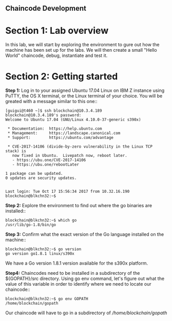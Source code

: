 ## Chaincode Development

Section 1: Lab overview
=======================

In this lab, we will start by exploring the environment to gure out how the machine has been set up for the labs.
We will then create a small "Hello World" chaincode, debug, instantiate and test it.

Section 2: Getting started
==========================

**Step 1:** Log in to your assigned Ubuntu 17.04 Linux on IBM Z instance using PuTTY, the OS X terminal, or the Linux terminal of your choice.
You will be greated with a message similar to this one::

    [guigui@t460 ~]$ ssh blockchain@10.3.4.189
    blockchain@10.3.4.189's password: 
    Welcome to Ubuntu 17.04 (GNU/Linux 4.10.0-37-generic s390x)

     * Documentation:  https://help.ubuntu.com
     * Management:     https://landscape.canonical.com
     * Support:        https://ubuntu.com/advantage

     * CVE-2017-14106 (divide-by-zero vulnerability in the Linux TCP stack) is
       now fixed in Ubuntu.  Livepatch now, reboot later.
       - https://ubu.one/CVE-2017-14106
       - https://ubu.one/rebootLater

    1 package can be updated.
    0 updates are security updates.


    Last login: Tue Oct 17 15:56:34 2017 from 10.32.16.190
    blockchain@blkchn32:~$ 

**Step 2:** Explore the environment to find out where the go binaries are installed::

    blockchain@blkchn32:~$ which go 
    /usr/lib/go-1.8/bin/go

**Step 3:** Confirm what the exact version of the Go language installed on the machine::

    blockchain@blkchn32:~$ go version
    go version go1.8.1 linux/s390x

We have a Go version 1.8.1 version available for the s390x platform.

**Step4:** Chaincodes need to be installed in a subdirectory of the ${GOPATH}/src directory.
Using go env command, let's figure out what the value of this variable in order to identify where we need to locate our chaincode::

    blockchain@blkchn32:~$ go env GOPATH
    /home/blockchain/gopath

Our chaincode will have to go in a subdirectory of */home/blockchain/gopath*
